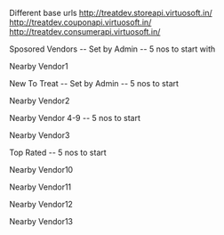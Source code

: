 Different base urls
http://treatdev.storeapi.virtuosoft.in/
http://treatdev.couponapi.virtuosoft.in/
http://treatdev.consumerapi.virtuosoft.in/



Sposored Vendors
-- Set by Admin
-- 5 nos to start with

Nearby Vendor1

New To Treat
-- Set by Admin
-- 5 nos to start

Nearby Vendor2

Nearby Vendor 4-9
-- 5 nos to start

Nearby Vendor3

Top Rated
-- 5 nos to start

Nearby Vendor10

Nearby Vendor11

Nearby Vendor12

Nearby Vendor13